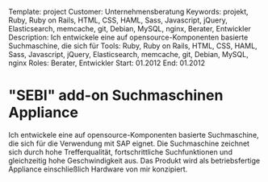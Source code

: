 Template: project
Customer: Unternehmensberatung
Keywords: projekt, Ruby, Ruby on Rails, HTML, CSS, HAML, Sass, Javascript, jQuery, Elasticsearch, memcache, git, Debian, MySQL, nginx, Berater, Entwickler
Description: Ich entwickele eine auf opensource-Komponenten basierte Suchmaschine, die sich für
Tools: Ruby, Ruby on Rails, HTML, CSS, HAML, Sass, Javascript, jQuery, Elasticsearch, memcache, git, Debian, MySQL, nginx
Roles: Berater, Entwickler
Start: 01.2012
End: 01.2012

# "SEBI" add-on Suchmaschinen Appliance

Ich entwickele eine auf opensource-Komponenten basierte Suchmaschine, die sich für die Verwendung mit SAP eignet. Die Suchmaschine zeichnet sich durch hohe Trefferqualität, fortschrittliche Suchfunktionen und gleichzeitig hohe Geschwindigkeit aus. Das Produkt wird als betriebsfertige Appliance einschließlich Hardware von mir konzipiert.



